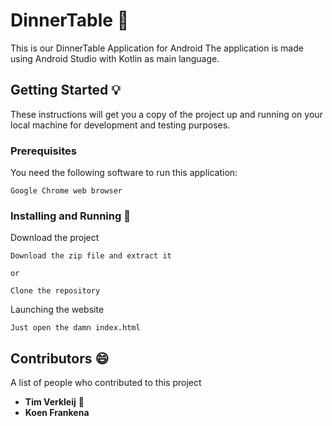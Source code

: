 # DinnerTable :pancakes:
This is our DinnerTable Application for Android
The application is made using Android Studio with Kotlin as main language. 

## Getting Started :bulb:

These instructions will get you a copy of the project up and running on your local machine for development and testing purposes.

### Prerequisites

You need the following software to run this application:

```
Google Chrome web browser
``` 
    
### Installing and Running :running:

Download the project
```
Download the zip file and extract it

or

Clone the repository
```

Launching the website
```
Just open the damn index.html
```


## Contributors :smile:
A list of people who contributed to this project

* **Tim Verkleij** :crown:
* **Koen Frankena**
